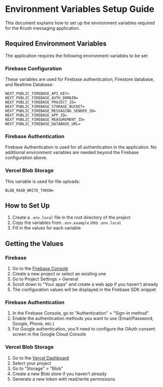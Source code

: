 # Environment Variables Setup Guide

This document explains how to set up the environment variables required for the Krush messaging application.

## Required Environment Variables

The application requires the following environment variables to be set:

### Firebase Configuration

These variables are used for Firebase authentication, Firestore database, and Realtime Database:

```
NEXT_PUBLIC_FIREBASE_API_KEY=
NEXT_PUBLIC_FIREBASE_AUTH_DOMAIN=
NEXT_PUBLIC_FIREBASE_PROJECT_ID=
NEXT_PUBLIC_FIREBASE_STORAGE_BUCKET=
NEXT_PUBLIC_FIREBASE_MESSAGING_SENDER_ID=
NEXT_PUBLIC_FIREBASE_APP_ID=
NEXT_PUBLIC_FIREBASE_MEASUREMENT_ID=
NEXT_PUBLIC_FIREBASE_DATABASE_URL=
```

### Firebase Authentication

Firebase Authentication is used for all authentication in the application. No additional environment variables are needed beyond the Firebase configuration above.

### Vercel Blob Storage

This variable is used for file uploads:

```
BLOB_READ_WRITE_TOKEN=
```

## How to Set Up

1. Create a `.env.local` file in the root directory of the project
2. Copy the variables from `.env.example` into `.env.local`
3. Fill in the values for each variable

## Getting the Values

### Firebase

1. Go to the [Firebase Console](https://console.firebase.google.com/)
2. Create a new project or select an existing one
3. Go to Project Settings > General
4. Scroll down to "Your apps" and create a web app if you haven't already
5. The configuration values will be displayed in the Firebase SDK snippet

### Firebase Authentication

1. In the Firebase Console, go to "Authentication" > "Sign-in method"
2. Enable the authentication methods you want to use (Email/Password, Google, Phone, etc.)
3. For Google authentication, you'll need to configure the OAuth consent screen in the Google Cloud Console

### Vercel Blob Storage

1. Go to the [Vercel Dashboard](https://vercel.com/)
2. Select your project
3. Go to "Storage" > "Blob"
4. Create a new Blob store if you haven't already
5. Generate a new token with read/write permissions
